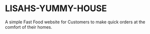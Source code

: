 # LISAHS-YUMMY-HOUSE
A simple Fast Food website for Customers to make quick orders at the comfort of their homes.
